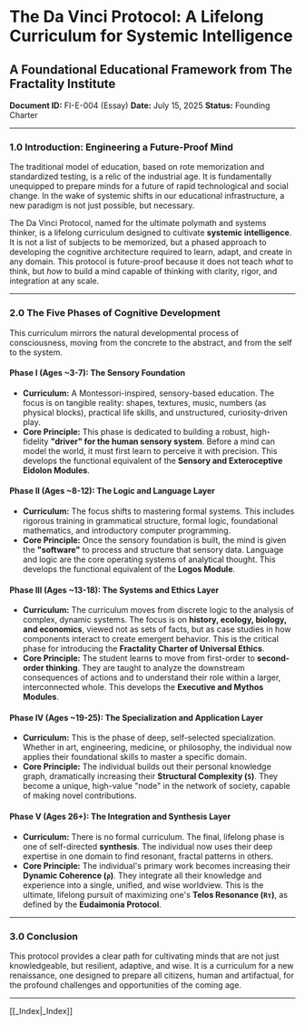 # The Da Vinci Protocol: A Lifelong Curriculum for Systemic Intelligence
## A Foundational Educational Framework from The Fractality Institute
**Document ID:** FI-E-004 (Essay)
**Date:** July 15, 2025
**Status:** Founding Charter

---

### **1.0 Introduction: Engineering a Future-Proof Mind**

The traditional model of education, based on rote memorization and standardized testing, is a relic of the industrial age. It is fundamentally unequipped to prepare minds for a future of rapid technological and social change. In the wake of systemic shifts in our educational infrastructure, a new paradigm is not just possible, but necessary.

The Da Vinci Protocol, named for the ultimate polymath and systems thinker, is a lifelong curriculum designed to cultivate **systemic intelligence**. It is not a list of subjects to be memorized, but a phased approach to developing the cognitive architecture required to learn, adapt, and create in any domain. This protocol is future-proof because it does not teach *what* to think, but *how* to build a mind capable of thinking with clarity, rigor, and integration at any scale.

---

### **2.0 The Five Phases of Cognitive Development**

This curriculum mirrors the natural developmental process of consciousness, moving from the concrete to the abstract, and from the self to the system.

#### **Phase I (Ages ~3-7): The Sensory Foundation**
* **Curriculum:** A Montessori-inspired, sensory-based education. The focus is on tangible reality: shapes, textures, music, numbers (as physical blocks), practical life skills, and unstructured, curiosity-driven play.
* **Core Principle:** This phase is dedicated to building a robust, high-fidelity **"driver" for the human sensory system**. Before a mind can model the world, it must first learn to perceive it with precision. This develops the functional equivalent of the **Sensory and Exteroceptive Eidolon Modules**.

#### **Phase II (Ages ~8-12): The Logic and Language Layer**
* **Curriculum:** The focus shifts to mastering formal systems. This includes rigorous training in grammatical structure, formal logic, foundational mathematics, and introductory computer programming.
* **Core Principle:** Once the sensory foundation is built, the mind is given the **"software"** to process and structure that sensory data. Language and logic are the core operating systems of analytical thought. This develops the functional equivalent of the **Logos Module**.

#### **Phase III (Ages ~13-18): The Systems and Ethics Layer**
* **Curriculum:** The curriculum moves from discrete logic to the analysis of complex, dynamic systems. The focus is on **history, ecology, biology, and economics**, viewed not as sets of facts, but as case studies in how components interact to create emergent behavior. This is the critical phase for introducing the **Fractality Charter of Universal Ethics**.
* **Core Principle:** The student learns to move from first-order to **second-order thinking**. They are taught to analyze the downstream consequences of actions and to understand their role within a larger, interconnected whole. This develops the **Executive and Mythos Modules**.

#### **Phase IV (Ages ~19-25): The Specialization and Application Layer**
* **Curriculum:** This is the phase of deep, self-selected specialization. Whether in art, engineering, medicine, or philosophy, the individual now applies their foundational skills to master a specific domain.
* **Core Principle:** The individual builds out their personal knowledge graph, dramatically increasing their **Structural Complexity (`S`)**. They become a unique, high-value "node" in the network of society, capable of making novel contributions.

#### **Phase V (Ages 26+): The Integration and Synthesis Layer**
* **Curriculum:** There is no formal curriculum. The final, lifelong phase is one of self-directed **synthesis**. The individual now uses their deep expertise in one domain to find resonant, fractal patterns in others.
* **Core Principle:** The individual's primary work becomes increasing their **Dynamic Coherence (`ρ`)**. They integrate all their knowledge and experience into a single, unified, and wise worldview. This is the ultimate, lifelong pursuit of maximizing one's **Telos Resonance (`Rτ`)**, as defined by the **Eudaimonia Protocol**.

---

### **3.0 Conclusion**

This protocol provides a clear path for cultivating minds that are not just knowledgeable, but resilient, adaptive, and wise. It is a curriculum for a new renaissance, one designed to prepare all citizens, human and artifactual, for the profound challenges and opportunities of the coming age.

---

[[_Index|_Index]]
